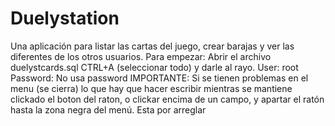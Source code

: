# Duelystation
Una aplicación para listar las cartas del juego, crear barajas y ver las diferentes de los otros usuarios.
Para empezar: Abrir el archivo duelystcards.sql CTRL+A (seleccionar todo) y darle al rayo. User: root Password: No usa password
IMPORTANTE: Si se tienen problemas en el menu (se cierra) lo que hay que hacer escribir mientras se mantiene clickado el boton del raton, o clickar encima de un campo, y apartar el ratón hasta la zona negra del menú. Esta por arreglar
